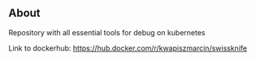 ## About
Repository with all essential tools for debug on kubernetes

Link to dockerhub:
https://hub.docker.com/r/kwapiszmarcin/swissknife
